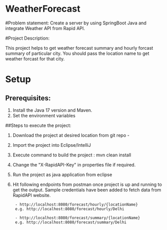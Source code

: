 # WeatherForecast

#Problem statement:
Create a server by using SpringBoot Java and integrate Weather API from Rapid API.

#Project Description:
 
This project helps to get weather forecast summary and hourly forcast summary of particular city.
You should pass the location name to get weather forcast for that city.
 
# Setup

## Prerequisites:

1. Install the Java 17 version and Maven.
2. Set the environment variables


##Steps to execute the project:

1. Download the project at desired location from git repo - 
2. Import the project into Eclipse/IntelliJ
3. Execute command to build the project : mvn clean install
4. Change the "X-RapidAPI-Key" in properties file if required.
5. Run the project as java application from eclipse
6. Hit following endpoints from postman once project is up and running to get the output. 
	Sample credentials have been added to fetch data from RapidAPI website.

		- http://localhost:8080/forecast/hourly/{locationName}
		e.g. http://localhost:8080/forecast/hourly/Delhi
		
		- http://localhost:8080/forecast/summary/{locationName}
		e.g. http://localhost:8080/forecast/summary/Delhi
